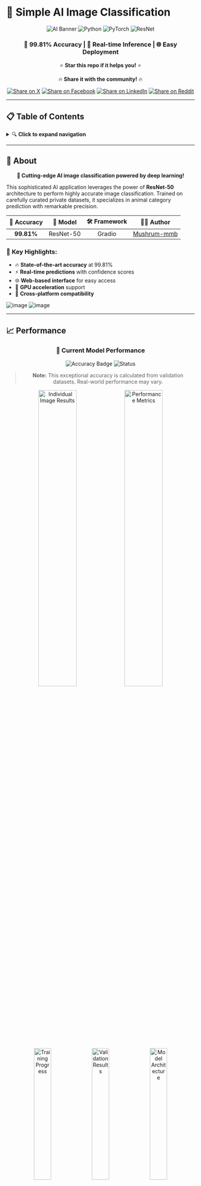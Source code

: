 # 🤖 Simple AI Image Classification

<div align="center">

![AI Banner](https://img.shields.io/badge/AI-Image%20Classification-blue?style=for-the-badge&logo=tensorflow&logoColor=white)
![Python](https://img.shields.io/badge/Python-3.8+-blue?style=for-the-badge&logo=python&logoColor=white)
![PyTorch](https://img.shields.io/badge/PyTorch-Latest-red?style=for-the-badge&logo=pytorch&logoColor=white)
![ResNet](https://img.shields.io/badge/Model-ResNet--50-green?style=for-the-badge&logo=atom&logoColor=white)

### 🎯 **99.81% Accuracy** | 🚀 **Real-time Inference** | 🌐 **Easy Deployment**

⭐ **Star this repo if it helps you!** ⭐

🔥 **Share it with the community!** 🔥

[![Share on X](https://img.shields.io/badge/Share_on-X-000000?style=for-the-badge&logo=x&logoColor=white)](https://x.com/intent/tweet?text=Check%20out%20this%20amazing%20AI%20Image%20Classification%20project!%20🤖✨%20https://github.com/Mushrum-mmb/Simple-AI-Image-Classification%20%23AI%20%23MachineLearning%20%23DeepLearning)
[![Share on Facebook](https://img.shields.io/badge/Share_on-Facebook-1877F2?style=for-the-badge&logo=facebook&logoColor=white)](https://www.facebook.com/sharer/sharer.php?u=https://github.com/Mushrum-mmb/Simple-AI-Image-Classification)
[![Share on LinkedIn](https://img.shields.io/badge/Share_on-LinkedIn-0A66C2?style=for-the-badge&logo=linkedin&logoColor=white)](https://www.linkedin.com/sharing/share-offsite/?url=https://github.com/Mushrum-mmb/Simple-AI-Image-Classification)
[![Share on Reddit](https://img.shields.io/badge/Share_on-Reddit-FF4500?style=for-the-badge&logo=reddit&logoColor=white)](https://www.reddit.com/submit?title=Amazing%20AI%20Image%20Classification%20Project&url=https://github.com/Mushrum-mmb/Simple-AI-Image-Classification)

</div>

---

## 📋 Table of Contents

<details>
<summary>🔍 <strong>Click to expand navigation</strong></summary>

- [🚀 About](#-about)
- [✨ Features](#-features)
- [⬇️ Installation](#️-installation)
- [▶️ Usage](#️-usage)
- [💻 Google Colab Usage](#-google-colab-usage)
- [🔧 How It Works](#-how-it-works)
- [📈 Performance](#-performance)
- [🤝 Contributing](#-contributing)
- [📜 License](#-license)

</details>

---

## 🚀 About

<div align="center">

**🎯 Cutting-edge AI image classification powered by deep learning!**

</div>

This sophisticated AI application leverages the power of **ResNet-50** architecture to perform highly accurate image classification. Trained on carefully curated private datasets, it specializes in animal category prediction with remarkable precision.

<div align="center">

| 🎯 **Accuracy** | 🚀 **Model** | 🛠️ **Framework** | 👨‍💻 **Author** |
|:---:|:---:|:---:|:---:|
| **99.81%** | ResNet-50 | Gradio | [Mushrum-mmb](https://github.com/Mushrum-mmb/) |

</div>

### 🌟 **Key Highlights:**
- 🔥 **State-of-the-art accuracy** at 99.81%
- ⚡ **Real-time predictions** with confidence scores
- 🌐 **Web-based interface** for easy access
- 🚀 **GPU acceleration** support
- 📱 **Cross-platform compatibility**

![image](https://github.com/user-attachments/assets/df568fd1-b25f-49e3-92c5-360d37624238)
![image](https://github.com/user-attachments/assets/4556fa99-a84a-4df5-8e14-5cdbf633069f)

---

## 📈 Performance

<div align="center">

### 🎯 **Current Model Performance**

![Accuracy Badge](https://img.shields.io/badge/Accuracy-99.81%25-brightgreen?style=for-the-badge&logo=target&logoColor=white)
![Status](https://img.shields.io/badge/Status-Production%20Ready-success?style=for-the-badge&logo=checkmarx&logoColor=white)

> **Note:** This exceptional accuracy is calculated from validation datasets. Real-world performance may vary.

</div>

<div align="center">
<img src="https://github.com/user-attachments/assets/15509cc8-ad6e-4a65-aa44-0297fbffdb9f" alt="Individual Image Results" width="45%"/>
<img src="https://github.com/user-attachments/assets/790bfbe7-4385-489f-92fa-9279ba989c00" alt="Performance Metrics" width="45%"/>
</div>

<div align="center">
<img src="https://github.com/user-attachments/assets/46f773bf-4750-4be9-99ce-519df895aeed" alt="Training Progress" width="30%"/>
<img src="https://github.com/user-attachments/assets/c580c9c8-07c0-40bf-af62-96fd00013b82" alt="Validation Results" width="30%"/>
<img src="https://github.com/user-attachments/assets/d5d7006c-66b2-4c90-9fa3-f9bdc218376b" alt="Model Architecture" width="30%"/>
</div>

---

## ✨ Features

<div align="center">

### 🎭 **What Makes This Special?**

</div>

| Feature | Description | Benefit |
|---------|-------------|---------|
| 🖼️ **Image Classification** | Upload images for instant animal category prediction | Quick and accurate results |
| 🧠 **Pre-trained Model** | ResNet-50 architecture fine-tuned on animal datasets | Superior accuracy and reliability |
| ⚡ **Real-time Inference** | Instant predictions with confidence percentages | Immediate feedback for users |
| 🚀 **GPU Acceleration** | Automatic GPU detection and utilization | Lightning-fast processing |
| 🌐 **Easy Deployment** | One-command launch with public sharing option | Hassle-free setup and sharing |
| 💻 **Google Colab Ready** | Optimized for cloud-based training and testing | Perfect for low-spec devices |

<div align="center">

### 🎯 **Perfect For:**
🎓 **Students** • 🔬 **Researchers** • 👨‍💻 **Developers** • 🏢 **Businesses**

</div>

---

## ⬇️ Installation

<div align="center">

### 🛠️ **Get Started in Minutes!**

</div>

> **📋 Prerequisites:** Ensure you have Git installed and Python environment set up.

<details>
<summary>🔧 <strong>For Local Installation (Click to expand)</strong></summary>

**Step 1:** Install required dependencies
```bash
pip install torch torchvision gradio opencv-python scikit-learn matplotlib tensorboard tqdm requests beautifulsoup4
```

**Step 2:** Download training artifacts
- 📥 Go to [Releases](https://github.com/Mushrum-mmb/Simple-AI-Image-Classification/releases/tag/Training_artifacts)
- 📁 Download `Training artifacts.zip`
- 📂 Extract the zip file

</details>

<details>
<summary>☁️ <strong>For Google Colab Users (Click to expand)</strong></summary>

**Good news!** Skip local installation and use our cloud-ready setup:
- 📥 Download only the `Training artifacts.zip` file
- 🚫 No need to unzip - we'll handle that in Colab!

</details>

---

## ▶️ Usage

<div align="center">

### 🚀 **Launch Your AI in 3 Simple Steps!**

</div>

**Step 1:** Clone the repository
```bash
git clone https://github.com/Mushrum-mmb/Simple-AI-Image-Classification.git
```

**Step 2:** Navigate to project directory
```bash
cd Simple-AI-Image-Classification
```

**Step 3:** Launch the application
```bash
python run.py --checkpoint "path/to/your/checkpoint/folder"
```

<div align="center">

### 📱 **Example Usage:**
```bash
python run.py --checkpoint "C:\Users\DELL\Downloads\Training artifacts\checkpoint"
```

### 🎉 **Your AI is Ready!**
Open the provided link in your browser and start classifying images!

</div>

![Usage Example](https://github.com/user-attachments/assets/07360da9-aae1-4797-bfef-9f2ea7aba9a4)

---

## 💻 Google Colab Usage

<div align="center">

### ☁️ **Perfect for Potato Computers!** 🥔

[![Open In Colab](https://img.shields.io/badge/Open_in-Google_Colab-F9AB00?style=for-the-badge&logo=googlecolab&logoColor=white)](https://colab.research.google.com/drive/13yuj3zqh8ed1wi9KkUfnDeBKN0ZYgel1?usp=sharing)

</div>

Can't run AI on your device? No problem! Use our optimized Google Colab notebook for seamless cloud-based AI training and inference.

<details>
<summary>📖 <strong>Step-by-Step Colab Guide (Click to expand)</strong></summary>

**Step 1:** Navigate to the Gradio installation section
![Colab Step 1](https://github.com/user-attachments/assets/a9c9d4eb-e80b-46d0-9c46-64fd4d145e49)

**Step 2:** Run the installation cell
![Colab Step 2](https://github.com/user-attachments/assets/85778e45-9bdf-4b05-a9d8-48efedd338f6)

**Step 3:** Upload `Training_artifacts.zip` to `/content`
![Colab Step 3](https://github.com/user-attachments/assets/5dde14d7-eac2-462b-bd45-a672e5d02815)

**Step 4:** Verify upload completion
![Colab Step 4](https://github.com/user-attachments/assets/d14bfc65-8367-4f02-b0e5-e869288c3421)

**Step 5:** Execute the processing cell
![Colab Step 5](https://github.com/user-attachments/assets/c19f80b7-d3e3-4fb8-ac37-770ccc8ae5d8)

**Step 6:** Launch and enjoy! 🎉

</details>

---

## 🔧 How It Works

<div align="center">

### 🏗️ **Architecture Overview**

</div>

Our AI system consists of five core components working in harmony:

<div align="center">

```mermaid
graph TD
    A[🖼️ Image Input] --> B[📊 Collect.py]
    B --> C[📚 Datasets.py]
    C --> D[🎯 Train.py]
    D --> E[🧪 Test.py]
    E --> F[🌐 Run.py]
    F --> G[🎉 Gradio Interface]
```

</div>

| Component | Purpose | Key Features |
|-----------|---------|-------------|
| 🔍 **Collect.py** | Data Collection | • Automated Google Images scraping<br>• Smart URL parsing and validation<br>• Structured file organization |
| 📚 **Datasets.py** | Data Management | • Custom PyTorch dataset class<br>• Image normalization and transforms<br>• Train/test data splitting |
| 🎯 **Train.py** | Model Training | • ResNet-50 architecture implementation<br>• TensorBoard logging integration<br>• Automatic checkpoint saving |
| 🧪 **Test.py** | Model Testing | • Single image inference<br>• Confidence score calculation<br>• Visual result display |
| 🌐 **Run.py** | Web Interface | • Gradio-powered UI<br>• Real-time predictions<br>• Public sharing capabilities |

<details>
<summary>🔬 <strong>Technical Deep Dive (Click to expand)</strong></summary>

### 🧠 **Model Architecture:**
- **Base Model:** ResNet-50 (pre-trained on ImageNet)
- **Fine-tuning:** Custom animal classification layers
- **Optimization:** Adam optimizer with learning rate scheduling
- **Loss Function:** Cross-entropy loss for multi-class classification

### 📊 **Data Pipeline:**
- **Collection:** Automated web scraping with error handling
- **Preprocessing:** Image resizing, normalization, and augmentation
- **Validation:** Stratified train/validation split
- **Loading:** Efficient batch processing with PyTorch DataLoader

</details>

---

## 🤝 Contributing

<div align="center">

### 💡 **Help Make This Project Even Better!**

[![Contributors Welcome](https://img.shields.io/badge/Contributors-Welcome-brightgreen?style=for-the-badge&logo=github&logoColor=white)](https://github.com/Mushrum-mmb/Simple-AI-Image-Classification/issues)

</div>

We love contributions from the community! Here's how you can help:

- 🐛 **Report bugs** or suggest features
- 🔧 **Submit pull requests** with improvements
- 📖 **Improve documentation** and tutorials
- 🎯 **Share your results** and use cases
- ⭐ **Star the repo** to show support!

---

## 📜 License

<div align="center">

[![MIT License](https://img.shields.io/badge/License-MIT-yellow.svg?style=for-the-badge)](https://opensource.org/licenses/MIT)

This project is licensed under the **MIT License** - see the [LICENSE](LICENSE) file for details.

</div>

---

<div align="center">

### 🌟 **Made with ❤️ by [Mushrum-mmb](https://github.com/Mushrum-mmb/)**

**If this project helped you, please consider giving it a ⭐!**

[![GitHub stars](https://img.shields.io/github/stars/Mushrum-mmb/Simple-AI-Image-Classification?style=social)](https://github.com/Mushrum-mmb/Simple-AI-Image-Classification/stargazers)
[![GitHub forks](https://img.shields.io/github/forks/Mushrum-mmb/Simple-AI-Image-Classification?style=social)](https://github.com/Mushrum-mmb/Simple-AI-Image-Classification/network)

---

**🚀 Happy Classifying! 🤖✨**

</div>
